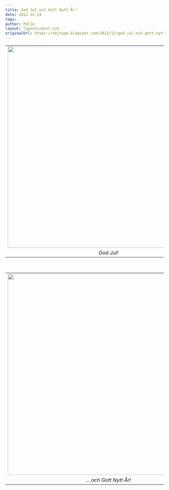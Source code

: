 ```yaml
---
title: God Jul och Gott Nytt År!
date: 2012-12-24
tags: 	
author: Pelle
layout: layouts/post.njk
originalUrl: https://nejtupp.blogspot.com/2012/12/god-jul-och-gott-nytt-ar.html
---
```


<table align="center" cellpadding="0" cellspacing="0" class="tr-caption-container" style="margin-left: auto; margin-right: auto; text-align: center;"><tbody><tr><td style="text-align: center;"><img src="../../../../img/julkort1.jpg" width="640"></td></tr><tr><td class="tr-caption" style="text-align: center;"><i>God Jul!</i></td></tr></tbody></table><br><table align="center" cellpadding="0" cellspacing="0" class="tr-caption-container" style="margin-left: auto; margin-right: auto; text-align: center;"><tbody><tr><td style="text-align: center;"><img src="../../../../img/julkort2.jpg" width="640"></td></tr><tr><td class="tr-caption" style="text-align: center;"><i>... och Gott Nytt År!</i></td></tr></tbody></table><br>
<!-- no comments on this post -->